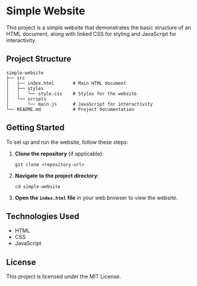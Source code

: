 # Simple Website

This project is a simple website that demonstrates the basic structure of an HTML document, along with linked CSS for styling and JavaScript for interactivity.

## Project Structure

```
simple-website
├── src
│   ├── index.html       # Main HTML document
│   ├── styles
│   │   └── style.css    # Styles for the website
│   └── scripts
│       └── main.js      # JavaScript for interactivity
└── README.md            # Project documentation
```

## Getting Started

To set up and run the website, follow these steps:

1. **Clone the repository** (if applicable):
   ```
   git clone <repository-url>
   ```

2. **Navigate to the project directory**:
   ```
   cd simple-website
   ```

3. **Open the `index.html` file** in your web browser to view the website.

## Technologies Used

- HTML
- CSS
- JavaScript

## License

This project is licensed under the MIT License.